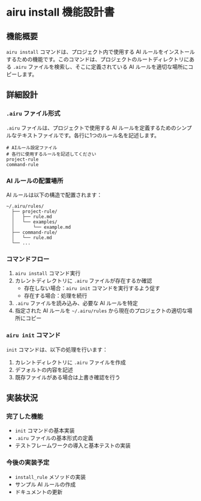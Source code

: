 # airu install 機能設計書

## 機能概要
`airu install` コマンドは、プロジェクト内で使用する AI ルールをインストールするための機能です。このコマンドは、プロジェクトのルートディレクトリにある `.airu` ファイルを検索し、そこに定義されている AI ルールを適切な場所にコピーします。

## 詳細設計

### `.airu` ファイル形式
`.airu` ファイルは、プロジェクトで使用する AI ルールを定義するためのシンプルなテキストファイルです。各行に1つのルール名を記述します。

```
# AIルール設定ファイル
# 各行に使用するルールを記述してください
project-rule
command-rule
```

### AI ルールの配置場所
AI ルールは以下の構造で配置されます：
```
~/.airu/rules/
  ├── project-rule/
  │   ├── rule.md
  │   └── examples/
  │       └── example.md
  ├── command-rule/
  │   └── rule.md
  └── ...
```

### コマンドフロー
1. `airu install` コマンド実行
2. カレントディレクトリに `.airu` ファイルが存在するか確認
   - 存在しない場合：`airu init` コマンドを実行するよう促す
   - 存在する場合：処理を続行
3. `.airu` ファイルを読み込み、必要な AI ルールを特定
4. 指定された AI ルールを `~/.airu/rules` から現在のプロジェクトの適切な場所にコピー

### `airu init` コマンド
`init` コマンドは、以下の処理を行います：
1. カレントディレクトリに `.airu` ファイルを作成
2. デフォルトの内容を記述
3. 既存ファイルがある場合は上書き確認を行う

## 実装状況

### 完了した機能
- `init` コマンドの基本実装
- `.airu` ファイルの基本形式の定義
- テストフレームワークの導入と基本テストの実装

### 今後の実装予定
- `install_rule` メソッドの実装
- サンプル AI ルールの作成
- ドキュメントの更新 

